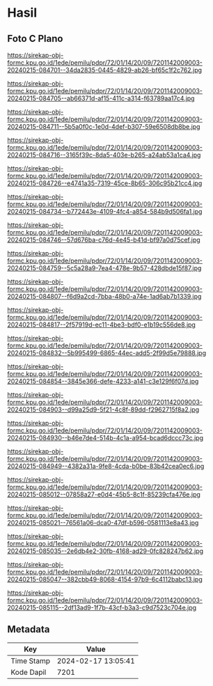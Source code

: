 # Hasil

## Foto C Plano

https://sirekap-obj-formc.kpu.go.id/1ede/pemilu/pdpr/72/01/14/20/09/7201142009003-20240215-084701--34da2835-0445-4829-ab26-bf65c1f2c762.jpg

https://sirekap-obj-formc.kpu.go.id/1ede/pemilu/pdpr/72/01/14/20/09/7201142009003-20240215-084705--ab66371d-af15-411c-a314-f63789aa17c4.jpg

https://sirekap-obj-formc.kpu.go.id/1ede/pemilu/pdpr/72/01/14/20/09/7201142009003-20240215-084711--5b5a0f0c-1e0d-4def-b307-59e6508db8be.jpg

https://sirekap-obj-formc.kpu.go.id/1ede/pemilu/pdpr/72/01/14/20/09/7201142009003-20240215-084716--3165f39c-8da5-403e-b265-a24ab53a1ca4.jpg

https://sirekap-obj-formc.kpu.go.id/1ede/pemilu/pdpr/72/01/14/20/09/7201142009003-20240215-084726--e4741a35-7319-45ce-8b65-306c95b21cc4.jpg

https://sirekap-obj-formc.kpu.go.id/1ede/pemilu/pdpr/72/01/14/20/09/7201142009003-20240215-084734--b772443e-4109-4fc4-a854-584b9d506fa1.jpg

https://sirekap-obj-formc.kpu.go.id/1ede/pemilu/pdpr/72/01/14/20/09/7201142009003-20240215-084746--57d676ba-c76d-4e45-b41d-bf97a0d75cef.jpg

https://sirekap-obj-formc.kpu.go.id/1ede/pemilu/pdpr/72/01/14/20/09/7201142009003-20240215-084759--5c5a28a9-7ea4-478e-9b57-428dbde15f87.jpg

https://sirekap-obj-formc.kpu.go.id/1ede/pemilu/pdpr/72/01/14/20/09/7201142009003-20240215-084807--f6d9a2cd-7bba-48b0-a74e-1ad6ab7b1339.jpg

https://sirekap-obj-formc.kpu.go.id/1ede/pemilu/pdpr/72/01/14/20/09/7201142009003-20240215-084817--2f57919d-ec11-4be3-bdf0-e1b19c556de8.jpg

https://sirekap-obj-formc.kpu.go.id/1ede/pemilu/pdpr/72/01/14/20/09/7201142009003-20240215-084832--5b995499-6865-44ec-add5-2f99d5e79888.jpg

https://sirekap-obj-formc.kpu.go.id/1ede/pemilu/pdpr/72/01/14/20/09/7201142009003-20240215-084854--3845e366-defe-4233-a141-c3e129f6f07d.jpg

https://sirekap-obj-formc.kpu.go.id/1ede/pemilu/pdpr/72/01/14/20/09/7201142009003-20240215-084903--d99a25d9-5f21-4c8f-89dd-f2962715f8a2.jpg

https://sirekap-obj-formc.kpu.go.id/1ede/pemilu/pdpr/72/01/14/20/09/7201142009003-20240215-084930--b46e7de4-514b-4c1a-a954-bcad6dccc73c.jpg

https://sirekap-obj-formc.kpu.go.id/1ede/pemilu/pdpr/72/01/14/20/09/7201142009003-20240215-084949--4382a31a-9fe8-4cda-b0be-83b42cea0ec6.jpg

https://sirekap-obj-formc.kpu.go.id/1ede/pemilu/pdpr/72/01/14/20/09/7201142009003-20240215-085012--07858a27-e0d4-45b5-8c1f-85239cfa476e.jpg

https://sirekap-obj-formc.kpu.go.id/1ede/pemilu/pdpr/72/01/14/20/09/7201142009003-20240215-085021--76561a06-dca0-47df-b596-0581113e8a43.jpg

https://sirekap-obj-formc.kpu.go.id/1ede/pemilu/pdpr/72/01/14/20/09/7201142009003-20240215-085035--2e6db4e2-30fb-4168-ad29-0fc828247b62.jpg

https://sirekap-obj-formc.kpu.go.id/1ede/pemilu/pdpr/72/01/14/20/09/7201142009003-20240215-085047--382cbb49-8068-4154-97b9-6c4112babc13.jpg

https://sirekap-obj-formc.kpu.go.id/1ede/pemilu/pdpr/72/01/14/20/09/7201142009003-20240215-085115--2df13ad9-1f7b-43cf-b3a3-c9d7523c704e.jpg


## Metadata

| Key        | Value               |
| ---------- | ------------------- |
| Time Stamp | 2024-02-17 13:05:41 |
| Kode Dapil | 7201                |



